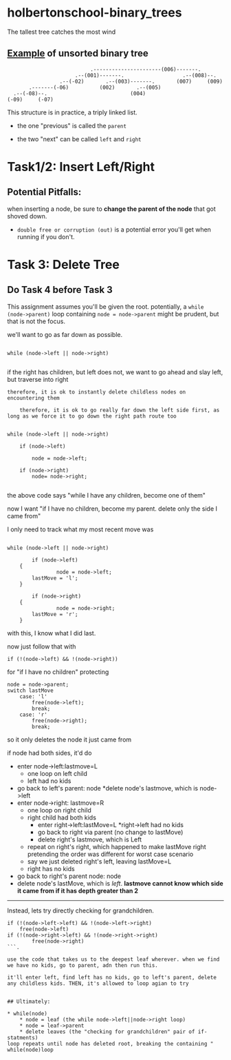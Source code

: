 # holbertonschool-binary_trees
The tallest tree catches the most wind


## [Example](https://github.com/hs-hq/0x1C.c/blob/main/README.md) of unsorted binary tree

```
                           .----------------------(006)-------.
                      .--(001)-------.                   .--(008)--.
                 .--(-02)       .--(003)-------.       (007)     (009)
       .-------(-06)          (002)       .--(005)
  .--(-08)--.                           (004)
(-09)     (-07)
```

This structure is in practice, a triply linked list.

* the one "previous" is called the `parent`

* the two "next" can be called `left` and `right`

# Task1/2: Insert Left/Right

## Potential  Pitfalls:

when inserting a node, be sure to **change the parent of the node** that got shoved down.

* `double free or corruption (out)` is a potential error you'll get when running if you don't.

# Task 3: Delete Tree

## Do Task 4 before Task 3

This assignment assumes you'll be given the root. potentially, a `while (node->parent)` loop containing `node = node->parent` might be prudent, but that is not the focus.

we'll want to go as far down as possible.

```

while (node->left || node->right)


```
if the right has children, but left does not, we want to go ahead and slay left, but traverse into right

	therefore, it is ok to instantly delete childless nodes on encountering them

		therefore, it is ok to go really far down the left side first, as long as we force it to go down the right path route too

```

while (node->left || node->right)

	if (node->left)

		node = node->left;

	if (node->right)
		node= node->right;


```

the above code says "while I have any children, become one of them"

now I want "if I have no children, become my parent. delete only the side I came from"

I only need to track what my most recent move was


```

while (node->left || node->right)

        if (node->left)
	{
                node = node->left;
		lastMove = 'l';
	}

        if (node->right)
	{
                node = node->right;
		lastMove = 'r';
	}

```

with this, I know what I did last.

now just follow that with 

```
if (!(node->left) && !(node->right))
```
for "if I have no children"
protecting
```
node = node->parent;
switch lastMove
	case: 'l'
		free(node->left);
		break;
	case: 'r'
		free(node->right);
		break;
```
so it only deletes the node it just came from

if node had both sides, it'd do 

* enter node->left:lastmove=L
	* one loop on left child
	* left had no kids
* go back to left's parent: node
	*delete node's lastmove, which is node->left
* enter node->right: lastmove=R
	* one loop on right child
	* right child had both kids
		*  enter right->left:lastMove=L
			*right->left had no kids
		* go back to right via parent (no change to lastMove)
		* delete right's lastmove, which is Left
	* repeat on right's right, which happened to make lastMove right
pretending the order was different for worst case scenario
	* say we just deleted right's left, leaving lastMove=L
	* right has no kids
* go back to right's parent node: node
* delete node's lastMove, which is *left*. **lastmove cannot know which side it came from if it has depth greater than 2**

----

Instead, lets try directly checking for grandchildren.
```
if (!(node->left->left) && !(node->left->right)
	free(node->left)
if (!(node->right->left) && !(node->right->right)
        free(node->right)
```.

use the code that takes us to the deepest leaf wherever. when we find we have no kids, go to parent, adn then run this.

it'll enter left, find left has no kids, go to left's parent, delete any childless kids. THEN, it's allowed to loop agian to try


## Ultimately:

* while(node)
	* node = leaf (the while node->left||node->right loop)
	* node = leaf->parent
	* delete leaves (the "checking for grandchildren" pair of if-statments)
loop repeats until node has deleted root, breaking the containing " while(node)loop

